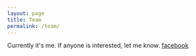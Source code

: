 ```yaml
---
layout: page
title: Team
permalink: /team/
---
```


Currently it's me. If anyone is interested, let me know.
[facebook](https://facebook.com/kshitij.lohani)
